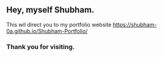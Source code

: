 ## Hey, myself Shubham.
This wil direct you to my portfolio website
https://shubham-0a.github.io/Shubham-Portfolio/
### Thank you for visiting.
